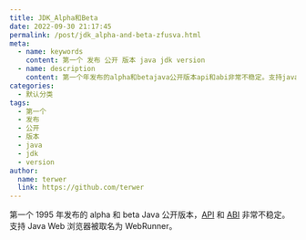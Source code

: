 ```yaml
---
title: JDK_Alpha和Beta
date: 2022-09-30 21:17:45
permalink: /post/jdk_alpha-and-beta-zfusva.html
meta:
  - name: keywords
    content: 第一个 发布 公开 版本 java jdk version
  - name: description
    content: 第一个年发布的alpha和betajava公开版本api和abi非常不稳定。支持javaweb浏览器被取名为webrunner。‍
categories:
  - 默认分类
tags:
  - 第一个
  - 发布
  - 公开
  - 版本
  - java
  - jdk
  - version
author:
  name: terwer
  link: https://github.com/terwer
---
```



第一个 1995 年发布的 alpha 和 beta Java 公开版本，[API](https://zh.wikipedia.org/wiki/%E5%BA%94%E7%94%A8%E7%A8%8B%E5%BA%8F%E6%8E%A5%E5%8F%A3 "应用程序接口") 和 [ABI](https://zh.wikipedia.org/wiki/%E5%BA%94%E7%94%A8%E4%BA%8C%E8%BF%9B%E5%88%B6%E6%8E%A5%E5%8F%A3 "应用二进制接口") 非常不稳定。 支持 Java Web 浏览器被取名为 WebRunner。

‍
